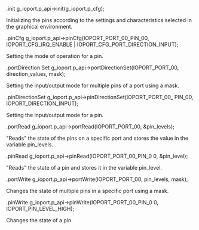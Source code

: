 .init g_ioport.p_api->init(g_ioport.p_cfg);

Initializing the pins according to the settings and characteristics selected in the graphical environment.


.pinCfg g_ioport.p_api->pinCfg(IOPORT_PORT_00_PIN_00,
IOPORT_CFG_IRQ_ENABLE |
IOPORT_CFG_PORT_DIRECTION_INPUT);

Setting the mode of operation for a pin.


.portDirection
Set
g_ioport.p_api->portDirectionSet(IOPORT_PORT_00,
direction_values, mask);

Setting the input/output mode for multiple pins of a port using a mask.


.pinDirectionSet
g_ioport.p_api->pinDirectionSet(IOPORT_PORT_00_
PIN_00,
IOPORT_DIRECTION_INPUT);

Setting the input/output mode for a pin.


.portRead g_ioport.p_api->portRead(IOPORT_PORT_00,
&pin_levels);

"Reads" the state of the pins on a specific port and stores the value in the variable pin_levels.


.pinRead g_ioport.p_api->pinRead(IOPORT_PORT_00_PIN_0
0, &pin_level);

"Reads" the state of a pin and stores it in the variable pin_level.


.portWrite g_ioport.p_api->portWrite(IOPORT_PORT_00,
pin_levels, mask);

Changes the state of multiple pins in a specific port using a mask.


.pinWrite g_ioport.p_api->pinWrite(IOPORT_PORT_00_PIN_0
0,
IOPORT_PIN_LEVEL_HIGH);

Changes the state of a pin.
